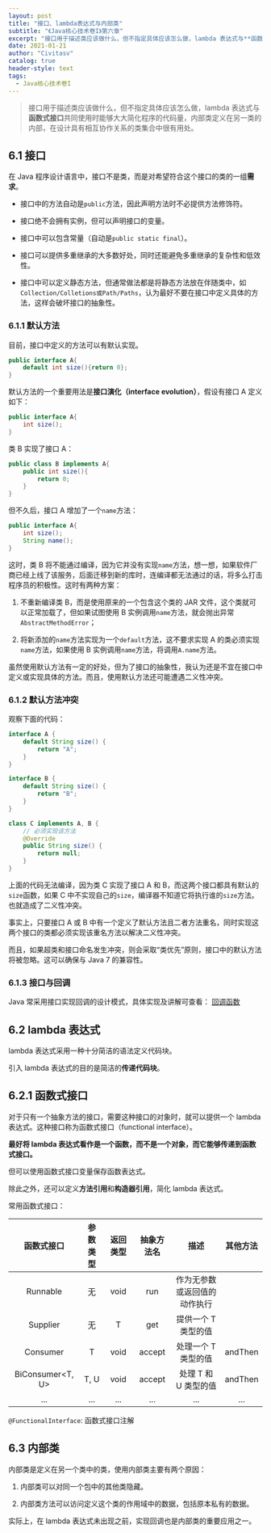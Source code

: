 ```yaml
---
layout: post
title: "接口、lambda表达式与内部类"
subtitle: "《Java核心技术卷I》第六章"
excerpt: "接口用于描述类应该做什么，但不指定具体应该怎么做，lambda 表达式与**函数式接口**共同使用时能够大大简化程序的代码量，内部类定义在另一类的内部，在设计具有相互协作关系的类集合中很有用处"
date: 2021-01-21
author: "Civitasv"
catalog: true
header-style: text
tags:
  - Java核心技术卷I
---
```


> 接口用于描述类应该做什么，但不指定具体应该怎么做，lambda 表达式与**函数式接口**共同使用时能够大大简化程序的代码量，内部类定义在另一类的内部，在设计具有相互协作关系的类集合中很有用处。

## 6.1 接口

在 Java 程序设计语言中，接口不是类，而是对希望符合这个接口的类的一组**需求**。

- 接口中的方法自动是`public`方法，因此声明方法时不必提供方法修饰符。

- 接口绝不会拥有实例，但可以声明接口的变量。

- 接口中可以包含常量（自动是`public static final`）。

- 接口可以提供多重继承的大多数好处，同时还能避免多重继承的复杂性和低效性。

- 接口中可以定义静态方法，但通常做法都是将静态方法放在伴随类中，如`Collection/Colletions或Path/Paths`，认为最好不要在接口中定义具体的方法，这样会破坏接口的抽象性。

### 6.1.1 默认方法

目前，接口中定义的方法可以有默认实现。

```java
public interface A{
    default int size(){return 0};
}
```

默认方法的一个重要用法是**接口演化（interface evolution）**，假设有接口 A 定义如下：

```java
public interface A{
    int size();
}
```

类 B 实现了接口 A：

```java
public class B implements A{
    public int size(){
        return 0;
    }
}
```

但不久后，接口 A 增加了一个`name`方法：

```java
public interface A{
    int size();
    String name();
}
```

这时，类 B 将不能通过编译，因为它并没有实现`name`方法，想一想，如果软件厂商已经上线了该服务，后面迁移到新的库时，连编译都无法通过的话，将多么打击程序员的积极性。这时有两种方案：

1. 不重新编译类 B，而是使用原来的一个包含这个类的 JAR 文件，这个类就可以正常加载了，但如果试图使用 B 实例调用`name`方法，就会抛出异常`AbstractMethodError`；

2. 将新添加的`name`方法实现为一个`default`方法，这不要求实现 A 的类必须实现`name`方法，如果使用 B 实例调用`name`方法，将调用`A.name`方法。

虽然使用默认方法有一定的好处，但为了接口的抽象性，我认为还是不宜在接口中定义或实现具体的方法。而且，使用默认方法还可能遭遇二义性冲突。

### 6.1.2 默认方法冲突

观察下面的代码：

```java
interface A {
    default String size() {
        return "A";
    }
}

interface B {
    default String size() {
        return "B";
    }
}

class C implements A, B {
    // 必须实现该方法
    @Override
    public String size() {
        return null;
    }
}
```

上面的代码无法编译，因为类 C 实现了接口 A 和 B，而这两个接口都具有默认的`size`函数，如果 C 中不实现自己的`size`，编译器不知道它将执行谁的`size`方法。也就造成了二义性冲突。

事实上，只要接口 A 或 B 中有一个定义了默认方法且二者方法重名，同时实现这两个接口的类都必须实现该重名方法以解决二义性冲突。

而且，如果超类和接口命名发生冲突，则会采取“类优先”原则，接口中的默认方法将被忽略。这可以确保与 Java 7 的兼容性。

### 6.1.3 接口与回调

Java 常采用接口实现回调的设计模式，具体实现及讲解可查看：
[回调函数](../vary/回调函数.md)

## 6.2 lambda 表达式

lambda 表达式采用一种十分简洁的语法定义代码块。

引入 lambda 表达式的目的是简洁的**传递代码块**。

## 6.2.1 函数式接口

对于只有一个抽象方法的接口，需要这种接口的对象时，就可以提供一个 lambda 表达式。这种接口称为函数式接口（functional interface）。

**最好将 lambda 表达式看作是一个函数，而不是一个对象，而它能够传递到函数式接口。**

但可以使用函数式接口变量保存函数表达式。

除此之外，还可以定义**方法引用**和**构造器引用**，简化 lambda 表达式。

常用函数式接口：

|    函数式接口    | 参数类型 | 返回类型 | 抽象方法名 |             描述             | 其他方法 |
| :--------------: | :------: | :------: | :--------: | :--------------------------: | :------: |
|     Runnable     |    无    |   void   |    run     | 作为无参数或返回值的动作执行 |
|   Supplier<T>    |    无    |    T     |    get     |     提供一个 T 类型的值      |
|   Consumer<T>    |    T     |   void   |   accept   |     处理一个 T 类型的值      | andThen  |
| BiConsumer<T, U> |   T, U   |   void   |   accept   |     处理 T 和 U 类型的值     | andThen  |
|       ...        |   ...    |   ...    |    ...     |             ...              |   ...    |

`@FunctionalInterface`: 函数式接口注解

## 6.3 内部类

内部类是定义在另一个类中的类，使用内部类主要有两个原因：

1. 内部类可以对同一个包中的其他类隐藏。

2. 内部类方法可以访问定义这个类的作用域中的数据，包括原本私有的数据。

实际上，在 lambda 表达式未出现之前，实现回调也是内部类的重要应用之一。
